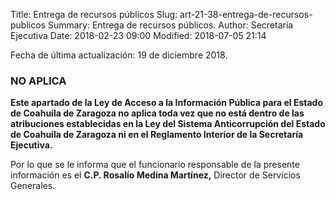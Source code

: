 Title: Entrega de recursos públicos
Slug: art-21-38-entrega-de-recursos-publicos
Summary: Entrega de recursos públicos.
Author: Secretaría Ejecutiva
Date: 2018-02-23 09:00
Modified: 2018-07-05 21:14


Fecha de última actualización: 19 de diciembre 2018.

### NO APLICA

**Este apartado de la Ley de Acceso a la Información Pública para el Estado de Coahuila de Zaragoza no aplica toda vez que no está dentro de las atribuciones establecidas en la Ley del Sistema Anticorrupción del Estado de Coahuila de Zaragoza ni en el Reglamento Interior de la Secretaría Ejecutiva.**

Por lo que se le informa que el funcionario responsable de la presente información es el **C.P. Rosalío Medina Martínez,** Director de Servicios Generales.
